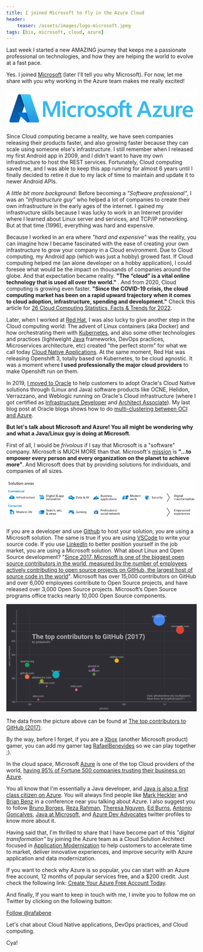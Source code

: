 ```yaml
---
title: I joined Microsoft to fly in the Azure Cloud
header:
    teaser: /assets/images/logo-microsoft.jpeg
tags: [bio, microsoft, cloud, azure]
---
```

Last week I started a new AMAZING journey that keeps me a passionate professional on technologies, and how they are helping the world to evolve at a fast pace.

Yes. I joined [Microsoft](https://www.microsoft.com/) (later I'll tell you why Microsoft). For now, let me share with you why working in the Azure team makes me really excited! 

![](/assets/images/Microsoft-Azure-Logo.png)

Since Cloud computing became a reality, we have seen companies releasing their products faster, and also growing faster because they can scale using someone else's infrastructure. I still remember when I released my first Android app in 2009, and I didn't want to have my own infrastructure to host the REST services. Fortunately, Cloud computing saved me, and I was able to keep this app running for almost 6 years until I finally decided to retire it due to my lack of time to maintain and update it to newer Android APIs.

_A little bit more background_: Before becoming a _"Software professional"_, I was an _"infrastructure guy"_ who helped a lot of companies to create their own infrastructure in the early ages of the internet. I gained my infrastructure skills because I was lucky to work in an Internet provider where I learned about Linux server and services, and TCP/IP networking. But at that time (1996), everything was hard and expensive.

Because I worked in an era where _"hard and expensive"_ was the reality, you can imagine how I became fascinated with the ease of creating your own infrastructure to grow your company in a Cloud environment. Due to Cloud computing, my Android app (which was just a hobby) growed fast. If Cloud computing helped me (an alone developer on a hobby application), I could foresee what would be the impact on thousands of companies around the globe. And that expectation became reality. **"The “cloud” is a vital online technology that is used all over the world."** . And from 2020, Cloud computing is growing even faster. **"Since the COVID-19 crisis, the cloud computing market has been on a rapid upward trajectory when it comes to cloud adoption, infrastructure, spending and development."** Check this article for [26 Cloud Computing Statistics, Facts & Trends for 2022](https://www.cloudwards.net/cloud-computing-statistics/).

Later, when I worked at [Red Hat](https://developers.redhat.com/), I was also lucky to give another step in the Cloud computing world: The advent of Linux containers (aka Docker) and how orchestrating them with [Kubernetes](https://kubernetes.io/), and also some other technologies and practices (lightweight [Java](https://spring.io/) frameworks, DevOps practices, Microservices architecture, etc)  created "the perfect storm" for what we call today [Cloud Native Applications](/2020/04/02/starting-cloud-native-applications/). At the same moment, Red Hat was releasing Openshift 3, totally based on Kubernetes, to be cloud agnostic. It was a moment where **I used professionally the major cloud providers** to make Openshift run on them. 

In 2019, [I moved to Oracle](/2019/07/12/I-joined-oracle/) to help customers to adopt Oracle's Cloud Native solutions through  (Linux and Java) software products like OCNE, Helidon, Verrazzano, and Weblogic running on Oracle's Cloud infrastructure (where I got certified as [Infrastructure Developer](https://www.credly.com/badges/f56cb9cf-d61e-4567-ad31-6fde39d08403) and [Architect Associate](https://www.credly.com/badges/e1e109ff-0d53-4f07-9485-e578673bae3a)). My last blog post at Oracle blogs shows how to do [multi-clustering between OCI and Azure](https://blogs.oracle.com/developers/post/multiclustering-between-oci-and-azure-with-verrazzano).

**But let's talk about Microsoft and Azure! You all might be wondering why and what a Java/Linux guy is doing at Microsoft**.

First of all, I would be _frivolous_ if I say that Microsoft is a "software" company. Microsoft is MUCH MORE than that. Microsoft's [mission](https://www.microsoft.com/en-us/about) is **"...to empower every person and every organization on the planet to achieve more"**. And Microsoft does that by providing solutions for individuals, and companies of all sizes. 

![](/assets/images/microsoft-solution-areas.png)

If you are a developer and use [Github](https://github.com/rafabene) to host your solution, you are using a Microsoft solution. The same is true if you are using [VSCode](https://code.visualstudio.com/) to write your source code.
If you use [LinkedIn](https://www.linkedin.com/in/rafabene/) to better position yourself in the job market, you are using a Microsoft solution.
What about Linux and Open Source development? "[Since 2017, Microsoft is one of the biggest open source contributors in the world, measured by the number of employees actively contributing to open source projects on GitHub, the largest host of source code in the world](https://en.wikipedia.org/wiki/Microsoft_and_open_source#:~:text=Since%202017%2C%20Microsoft%20is%20one,source%20code%20in%20the%20world.)". Microsoft has over 15,000 contributors on GitHub and over 6,000 employees contribute to Open Source projects, and have released over 3,000 Open Source projects. Microsoft’s Open Source programs office tracks nearly 10,000 Open Source components.

![](/assets/images/github-contributions-2017.png)

The data from the picture above can be found at [The top contributors to GitHub (2017)](https://datastudio.google.com/u/0/reporting/0ByGAKP3QmCjLU1JzUGtJdTlNOG8/page/Q3DM).

By the way, before I forget, if you are a [Xbox](https://www.xbox.com) (another Microsoft product) gamer, you can add my gamer tag [RafaelBenevides](https://live.xbox.com/en-US/Profile?Gamertag=RafaelBenevides) so we can play together ;).

In the cloud space, Microsoft [Azure](https://azure.microsoft.com/) is one of the top Cloud providers of the world, [having 95% of Fortune 500 companies trusting their business on Azure](https://azure.microsoft.com/en-us/overview/what-is-azure/).

You all know that I'm essentially a Java developer, and [Java is also a first class citizen on Azure](https://azure.microsoft.com/en-us/develop/java/). You will always find people like [Mark Heckler](https://twitter.com/mkheck/) and [Brian Benz](https://twitter.com/bbenz) in a conference near you talking about Azure. I also suggest you to follow [Bruno Borges](https://twitter.com/brunoborges), [Reza Rahman](https://twitter.com/reza_rahman), [Theresa Nguyen](https://twitter.com/RockClimberT), [Ed Burns](https://twitter.com/edburns), [Antonio Goncalves](https://twitter.com/agoncal), [Java at Microsoft](https://twitter.com/JavaAtMicrosoft), and [Azure Dev Advocates](aka.ms/azureadvocates) twitter profiles to know more about it.

Having said that, I'm thrilled to share that I have become part of this _"digital transformation"_ by joining the Azure team as a Cloud Solution Architect focused in [Application Modernization](https://azure.microsoft.com/en-us/solutions/application-and-database-modernization/) to help customers to accelerate time to market, deliver innovative experiences, and improve security with Azure application and data modernization.

If you want to check why Azure is so popular, you can start with an Azure free account, 12 months of popular services free, and a $200 credit. Just check the following link: [Create Your Azure Free Account Today](https://azure.microsoft.com/en-us/free/).

And finally, If you want to keep in touch with me, I invite you to follow me on Twitter by clicking on the following button:

<a href="https://twitter.com/rafabene?ref_src=twsrc%5Etfw" class="twitter-follow-button" data-show-count="false">Follow @rafabene</a><script async src="https://platform.twitter.com/widgets.js" charset="utf-8"></script>

Let's chat about Cloud Native applications, DevOps practices, and Cloud computing.

Cya!
